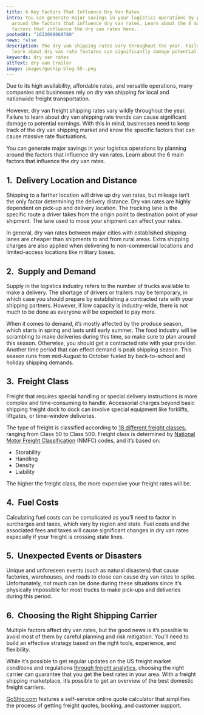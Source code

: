 ```yaml
---
title: 6 Key Factors That Influence Dry Van Rates
intro: You can generate major savings in your logistics operations by planning
  around the factors that influence dry van rates. Learn about the 6 main
  factors that influence the dry van rates here..
postedAt: "1633008060780"
news: false
description: The dry van shipping rates vary throughout the year. Failure to
  learn about dry van rate features can significantly damage potential earnings.
keywords: dry van rates
altText: dry van trailer
image: images/goship-blog-55-.png
---
```

Due to its high availability, affordable rates, and versatile operations, many companies and businesses rely on dry van shipping for local and nationwide freight transportation.

However, dry van freight shipping rates vary wildly throughout the year. Failure to learn about dry van shipping rate trends can cause significant damage to potential earnings. With this in mind, businesses need to keep track of the dry van shipping market and know the specific factors that can cause massive rate fluctuations.

You can generate major savings in your logistics operations by planning around the factors that influence dry van rates. Learn about the 6 main factors that influence the dry van rates.

## 1.  Delivery Location and Distance

Shipping to a farther location will drive up dry van rates, but mileage isn’t the only factor determining the delivery distance. Dry van rates are highly dependent on pick-up and delivery location. The trucking lane is the specific route a driver takes from the origin point to destination point of your shipment. The lane used to move your shipment can affect your rates.

In general, dry van rates between major cities with established shipping lanes are cheaper than shipments to and from rural areas. Extra shipping charges are also applied when delivering to non-commercial locations and limited-access locations like military bases.

## 2.  Supply and Demand

Supply in the logistics industry refers to the number of trucks available to make a delivery. The shortage of drivers or trailers may be temporary, in which case you should prepare by establishing a contracted rate with your shipping partners. However, if low capacity is industry-wide, there is not much to be done as everyone will be expected to pay more.

When it comes to demand, it’s mostly affected by the produce season, which starts in spring and lasts until early summer. The food industry will be scrambling to make deliveries during this time, so make sure to plan around this season. Otherwise, you should get a contracted rate with your provider. Another time period that can effect demand is peak shipping season. This season runs from mid-August to October fueled by back-to-school and holiday shipping demands.

## 3.  Freight Class

Freight that requires special handling or special delivery instructions is more complex and time-consuming to handle. Accessorial charges beyond basic shipping freight dock to dock can involve special equipment like forklifts, liftgates, or time-window deliveries.

The type of freight is classified according to [18 different freight classes](https://www.goship.com/blog/what-is-freight-class/), ranging from Class 50 to Class 500. Freight class is determined by [National Motor Freight Classification](http://www.nmfta.org/pages/nmfc) (NMFC) codes, and it’s based on:

* Storability
* Handling
* Density
* Liability

The higher the freight class, the more expensive your freight rates will be.

## 4.  Fuel Costs

Calculating fuel costs can be complicated as you’ll need to factor in surcharges and taxes, which vary by region and state. Fuel costs and the associated fees and taxes will cause significant changes in dry van rates especially if your freight is crossing state lines.

## 5.  Unexpected Events or Disasters

Unique and unforeseen events (such as natural disasters) that cause factories, warehouses, and roads to close can cause dry van rates to spike. Unfortunately, not much can be done during these situations since it’s physically impossible for most trucks to make pick-ups and deliveries during this period.

## 6.  Choosing the Right Shipping Carrier

Multiple factors affect dry van rates, but the good news is it’s possible to avoid most of them by careful planning and risk mitigation. You’ll need to build an effective strategy based on the right tools, experience, and flexibility.

While it’s possible to get regular updates on the US freight market conditions and regulations [through freight analytics](https://www.dat.com/industry-trends/trendlines/van/national-rates), choosing the right carrier can guarantee that you get the best rates in your area. With a freight shipping marketplace, it’s possible to get an overview of the best domestic freight carriers. 

[GoShip.com](http://goship.com) features a self-service online quote calculator that simplifies the process of getting freight quotes, booking, and customer support.